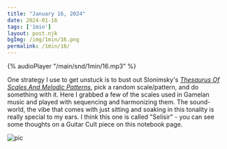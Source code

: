 ```yaml
---
title: "January 16, 2024"
date: 2024-01-16
tags: ['1min']
layout: post.njk
bgImg: /img/1min/16.png
permalink: /1min/16/
---
```


{% audioPlayer "/main/snd/1min/16.mp3" %}

One strategy I use to get unstuck is to bust out Slonimsky's [*Thesaurus Of Scales And Melodic Patterns*](https://archive.org/details/nicolasslonimskythesaurusofscalesandmelodicpatterns), pick a random scale/pattern, and do something with it. Here I grabbed a few of the scales used in Gamelan music and played with sequencing and harmonizing them.  The sound-world, the vibe that comes with just sitting and soaking in this tonality is really special to my ears.  I think this one is called "Selisir" - you can see some thoughts on a Guitar Cult piece on this notebook page.  

![pic](/main/img/1min/16.png)



